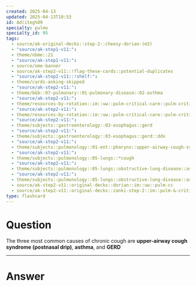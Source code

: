 ```yaml
---
created: 2025-04-13
updated: 2025-04-13T10:53
id: Ad(iteg%O9
specialty: pulmo
specialty_id: 95
tags:
  - source/ak-original-decks::step-2::cheesy-dorian-(m3)
  - "source/ak-step1-v11:": 
  - theme/nbme::21
  - "source/ak-step1-v11:": 
  - source/ome-banner
  - source/ak-step2-v11::!flag-these-cards::potential-duplicates
  - "source/ak-step2-v11::!shelf:": 
  - theme/cards-anking-skipped
  - "source/ak-step2-v11:": 
  - theme/b&b::07-pulmonary::01-pulmonary-disease::02-asthma
  - "source/ak-step2-v11:": 
  - theme/resources-by-rotation::im::uw::pulm-critical-care::pulm-critical-care-dorian
  - "source/ak-step2-v11:": 
  - theme/resources-by-rotation::im::uw::pulm-critical-care::pulm-critical-care-zanki
  - "source/ak-step2-v11:": 
  - theme/subjects::gastroenterology::03-esophagus::gerd
  - "source/ak-step2-v11:": 
  - theme/subjects::gastroenterology::03-esophagus::gerd::ddx
  - "source/ak-step2-v11:": 
  - theme/subjects::pulmonology::01-ent::pharynx::upper-airway-cough-syndrome
  - "source/ak-step2-v11:": 
  - theme/subjects::pulmonology::05-lungs::*cough
  - "source/ak-step2-v11:": 
  - theme/subjects::pulmonology::05-lungs::obstructive-lung-disease::asthma
  - "source/ak-step2-v11:": 
  - theme/subjects::pulmonology::05-lungs::obstructive-lung-disease::asthma::pathophysiology
  - source/ak-step2-v11::original-decks::dorian::im::uw::pulm-cc
  - source/ak-step2-v11::original-decks::zanki-step-2::im::pulm-&-critical-care"
type: flashcard
---
```


# Question
The three most common causes of chronic cough are **upper-airway cough syndrome (postnasal drip)**, **asthma**, and **GERD**

---

# Answer
